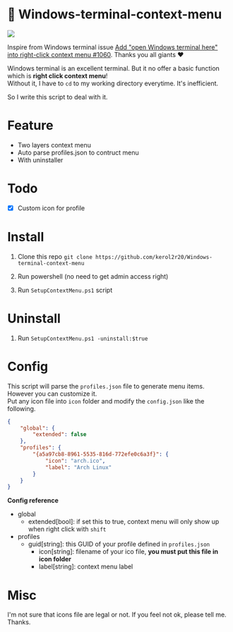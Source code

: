 # 🧾 Windows-terminal-context-menu 

![](https://i.imgur.com/gDG1nJs.png)

Inspire from Windows terminal issue [Add "open Windows terminal here" into right-click context menu #1060](https://github.com/microsoft/terminal/issues/1060). Thanks you all giants ❤

Windows terminal is an excellent terminal. But it no offer a basic function which is **right click context menu**!  
Without it, I have to `cd` to my working directory everytime. It's inefficient.  

So I write this script to deal with it.

# Feature
* Two layers context menu
* Auto parse profiles.json to contruct menu
* With uninstaller

# Todo
- [x] Custom icon for profile

# Install
1. Clone this repo
`git clone https://github.com/kerol2r20/Windows-terminal-context-menu`

2. Run powershell (no need to get admin access right)
3. Run `SetupContextMenu.ps1` script

# Uninstall
1. Run `SetupContextMenu.ps1 -uninstall:$true`

# Config
This script will parse the `profiles.json` file to generate menu items. However you can customize it.  
Put any icon file into `icon` folder and modify the `config.json` like the following.

```json
{
    "global": {
        "extended": false
    },
    "profiles": {
        "{a5a97cb8-8961-5535-816d-772efe0c6a3f}": {
            "icon": "arch.ico",
            "label": "Arch Linux"
        }
    }
}
```

**Config reference**
- global
  - extended[bool]: if set this to true, context menu will only show up when right click with `shift`
- profiles
  - guid[string]: this GUID of your profile defined in `profiles.json`
    - icon[string]: filename of your ico file, **you must put this file in icon folder**
    - label[string]: context menu label

# Misc
I'm not sure that icons file are legal or not. If you feel not ok, please tell me. Thanks.
